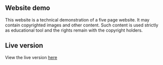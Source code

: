 ## Website demo
This website is a technical demonstration of a five page website. It may contain copyrighted images and other content. Such content is used strictly as educational tool and the rights remain with the copyright holders.
## Live version
View the live version [here](https://github.com/johannesmu/website-demo-2.git)